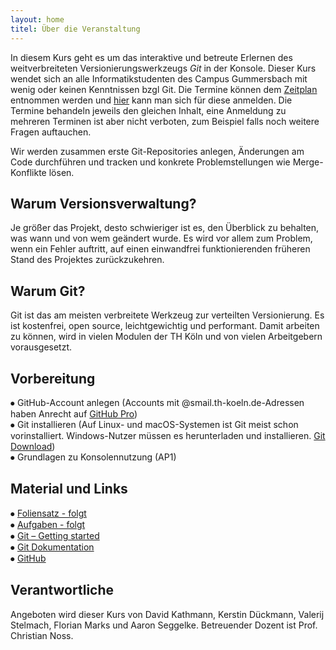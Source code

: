 ```yaml
---
layout: home
titel: Über die Veranstaltung
---
```


In diesem Kurs geht es um das interaktive und betreute Erlernen des weitverbreiteten Versionierungswerkzeugs *Git* in der Konsole.
Dieser Kurs wendet sich an alle Informatikstudenten des Campus Gummersbach mit wenig oder keinen Kenntnissen bzgl Git.
Die Termine können dem [Zeitplan](timetable) entnommen werden und [hier](https://terminplaner4.dfn.de/th-koeln-git-kurs) kann man sich für diese anmelden.
Die Termine behandeln jeweils den gleichen Inhalt, eine Anmeldung zu mehreren Terminen ist aber nicht verboten, zum Beispiel falls noch weitere Fragen auftauchen.

Wir werden zusammen erste Git-Repositories anlegen, Änderungen am Code durchführen und tracken und konkrete Problemstellungen wie Merge-Konflikte lösen.


## Warum Versionsverwaltung?

Je größer das Projekt, desto schwieriger ist es, den Überblick zu behalten, was wann und von wem geändert wurde.
Es wird vor allem zum Problem, wenn ein Fehler auftritt, auf einen einwandfrei funktionierenden früheren Stand des Projektes zurückzukehren.

## Warum Git?

Git ist das am meisten verbreitete Werkzeug zur verteilten Versionierung.
Es ist kostenfrei, open source, leichtgewichtig und performant.
Damit arbeiten zu können, wird in vielen Modulen der TH Köln und von vielen Arbeitgebern vorausgesetzt.

## Vorbereitung

⦁ GitHub-Account anlegen
(Accounts mit @smail.th-koeln.de-Adressen haben Anrecht auf [GitHub Pro](https://education.github.com/pack))<br>
⦁ Git installieren (Auf Linux- und macOS-Systemen ist Git meist schon vorinstalliert.
Windows-Nutzer müssen es herunterladen und installieren.
[Git Download](https://git-scm.com/downloads))<br>
⦁ Grundlagen zu Konsolennutzung (AP1)

## Material und Links

⦁ [Foliensatz - folgt](404)<br>
⦁ [Aufgaben - folgt](404)<br>
⦁ [Git – Getting started](https://git-scm.com/book/en/v1/Getting-Started-About-Version-Control)<br>
⦁ [Git Dokumentation](https://git-scm.com/docs)<br>
⦁ [GitHub](https://github.com/)

## Verantwortliche

Angeboten wird dieser Kurs von David Kathmann, Kerstin Dückmann, Valerij Stelmach, Florian Marks und Aaron Seggelke.
Betreuender Dozent ist Prof. Christian Noss.
